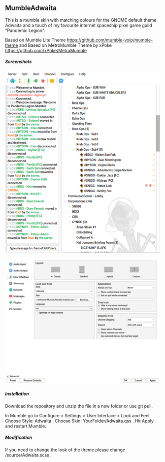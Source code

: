 ## MumbleAdwaita

This is a mumble skin with matching colours for the GNOME default theme Adwaita and a touch of my favourite internet spaceship pixel game guild "Pandemic Legion".


Based on Mumble Lite Theme https://github.com/mumble-voip/mumble-theme
and
Based on MetroMumble Theme by xPoke https://github.com/xPoke/MetroMumble


##### Screenshots

![mumble](/screenshots/mumble.png)

![mumble-user-interface](/screenshots/mumble-options.png)


##### Installation

Download the repository and unzip the file in a new folder or use git pull.

In Mumble go to Configure > Settings > User Interface > Look and Feel. Choose Style: Adwaita . Choose Skin: YourFolder/Adwaita.qss . Hit Apply and restart Mumble.


##### Modification

If you need to change the look of the theme please change /source/Adwaita.scss .
